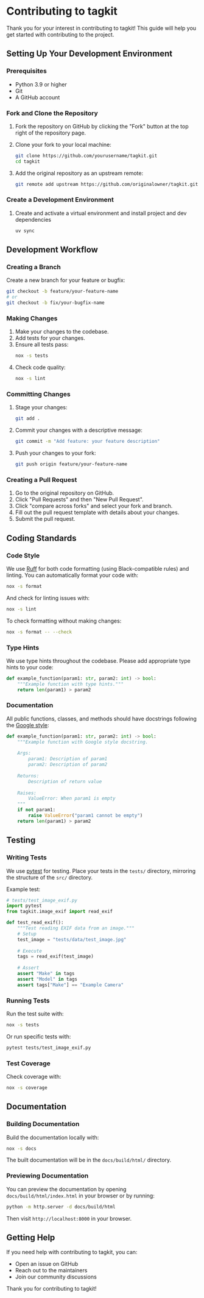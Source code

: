 # Contributing to tagkit

Thank you for your interest in contributing to tagkit! This guide will help you get started with contributing to the project.

## Setting Up Your Development Environment

### Prerequisites

- Python 3.9 or higher
- Git
- A GitHub account

### Fork and Clone the Repository

1. Fork the repository on GitHub by clicking the "Fork" button at the top right of the repository page.

2. Clone your fork to your local machine:
   ```bash
   git clone https://github.com/yourusername/tagkit.git
   cd tagkit
   ```

3. Add the original repository as an upstream remote:
   ```bash
   git remote add upstream https://github.com/originalowner/tagkit.git
   ```

### Create a Development Environment

1. Create and activate a virtual environment and install project and dev dependencies
   ```bash
   uv sync
   ```

## Development Workflow

### Creating a Branch

Create a new branch for your feature or bugfix:

```bash
git checkout -b feature/your-feature-name
# or
git checkout -b fix/your-bugfix-name
```

### Making Changes

1. Make your changes to the codebase.
2. Add tests for your changes.
3. Ensure all tests pass:
   ```bash
   nox -s tests
   ```
4. Check code quality:
   ```bash
   nox -s lint
   ```

### Committing Changes

1. Stage your changes:
   ```bash
   git add .
   ```

2. Commit your changes with a descriptive message:
   ```bash
   git commit -m "Add feature: your feature description"
   ```

3. Push your changes to your fork:
   ```bash
   git push origin feature/your-feature-name
   ```

### Creating a Pull Request

1. Go to the original repository on GitHub.
2. Click "Pull Requests" and then "New Pull Request".
3. Click "compare across forks" and select your fork and branch.
4. Fill out the pull request template with details about your changes.
5. Submit the pull request.

## Coding Standards

### Code Style

We use [Ruff](https://github.com/charliermarsh/ruff) for both code formatting (using Black-compatible rules) and linting. You can automatically format your code with:

```bash
nox -s format
```

And check for linting issues with:

```bash
nox -s lint
```

To check formatting without making changes:

```bash
nox -s format -- --check
```

### Type Hints

We use type hints throughout the codebase. Please add appropriate type hints to your code:

```python
def example_function(param1: str, param2: int) -> bool:
    """Example function with type hints."""
    return len(param1) > param2
```

### Documentation

All public functions, classes, and methods should have docstrings following the [Google style](https://google.github.io/styleguide/pyguide.html#38-comments-and-docstrings):

```python
def example_function(param1: str, param2: int) -> bool:
    """Example function with Google style docstring.
    
    Args:
        param1: Description of param1
        param2: Description of param2
        
    Returns:
        Description of return value
        
    Raises:
        ValueError: When param1 is empty
    """
    if not param1:
        raise ValueError("param1 cannot be empty")
    return len(param1) > param2
```

## Testing

### Writing Tests

We use [pytest](https://docs.pytest.org/) for testing. Place your tests in the `tests/` directory, mirroring the structure of the `src/` directory.

Example test:

```python
# tests/test_image_exif.py
import pytest
from tagkit.image_exif import read_exif

def test_read_exif():
    """Test reading EXIF data from an image."""
    # Setup
    test_image = "tests/data/test_image.jpg"
    
    # Execute
    tags = read_exif(test_image)
    
    # Assert
    assert "Make" in tags
    assert "Model" in tags
    assert tags["Make"] == "Example Camera"
```

### Running Tests

Run the test suite with:

```bash
nox -s tests
```

Or run specific tests with:

```bash
pytest tests/test_image_exif.py
```

### Test Coverage

Check coverage with:

```bash
nox -s coverage
```

## Documentation

### Building Documentation

Build the documentation locally with:

```bash
nox -s docs
```

The built documentation will be in the `docs/build/html/` directory.


### Previewing Documentation

You can preview the documentation by opening `docs/build/html/index.html` in your browser or by running:

```bash
python -m http.server -d docs/build/html
```

Then visit `http://localhost:8000` in your browser.


## Getting Help

If you need help with contributing to tagkit, you can:

- Open an issue on GitHub
- Reach out to the maintainers
- Join our community discussions

Thank you for contributing to tagkit!
